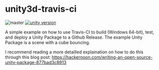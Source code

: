 # unity3d-travis-ci
![master](https://img.shields.io/travis/SixGodZhang/unity3d-travis-ci.svg)
[![unity version](https://img.shields.io/badge/unity%20version-2017.2.0f3-green.svg)]()

A simple example on how to use Travis-CI to build (Windows 64-bit), test, and deploy a Unity Package to a Github Release. The example Unity Package is a scene with a cube bouncing.

I recommend reading a more detailled explaination on how to do this through this blog post: https://hackernoon.com/writing-an-open-source-unity-package-877bad3c8913
